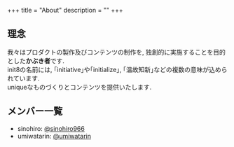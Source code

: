 +++
title = "About"
description = ""
+++

## 理念

我々はプロダクトの製作及びコンテンツの制作を, 独創的に実施することを目的とした**かぶき者**です.  
init8の名前には, ｢initiative｣や｢initialize｣, ｢温故知新｣などの複数の意味が込められています.  
uniqueなものづくりとコンテンツを提供いたします.  

## メンバー一覧

- sinohiro: [@sinohiro966](https://twitter.com/sinohiro966)
- umiwatarin: [@umiwatarin](https://twitter.com/umiwatarin)
